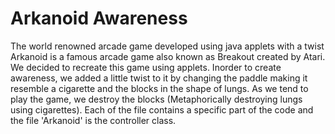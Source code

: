 # Arkanoid Awareness
 The world renowned arcade game developed using java applets with a twist
Arkanoid is a famous arcade game also known as Breakout created by Atari. We decided to recreate this game using applets.
Inorder to create awareness, we added a little twist to it by changing the paddle making it resemble a cigarette and the blocks in the shape of lungs. As we tend to play the game, we destroy the blocks (Metaphorically destroying lungs using cigarettes).
Each of the file contains a specific part of the code and the file 'Arkanoid' is the controller class.
